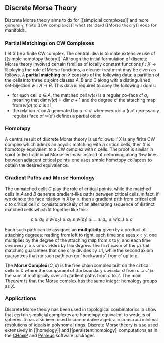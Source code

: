 ## Discrete Morse Theory ##

Discrete Morse theory aims to do for [[simplicial complexes]] and more generally, finite [[CW complexes]] what standard [[Morse theory]] does for manifolds. 

### Partial Matchings on CW Complexes ###

Let $X$ be a finite CW complex. The central idea is to make extensive use of [[simple homotopy theory]]. Although the initial formulation of discrete Morse theory involved certain families of locally constant functions $f:X \to \mathbb{R}$ playing the role of Morse functions, a cleaner treatment may be given as follows. A **partial matching** on $X$ consists of the following data: a partition of the cells into three disjoint classes $A, B$ and $C$ along with a distinguished set-bijection $w: A \to B$. This data is required to obey the following axioms:

* for each cell $a \in A$, the matched cell $w(a)$ is a regular co-face of $a$, meaning that $\dim w(a) = \dim a + 1$ and the degree of the attaching map from $w(a)$ to $a$ is $\pm 1$,
* the relation $\prec$ on $A$ generated by $a \prec a'$ whenever $a$ is a (not necessarily regular) face of $w(a')$ defines a partial order.


### Homotopy ###

A central result of discrete Morse theory is as follows: if $X$ is any finite CW complex which admits an acyclic matching with $n$ critical cells, then $X$  is homotopy equivalent to a CW complex with $n$ cells. The proof is similar in spirit to the traditional Morse lemmas: instead of deforming along flow lines between adjacent critical points, one uses simple homotopy collapses to obtain the desired equivalence.

### Gradient Paths and Morse Homology ###

The unmatched cells $C$ play the role of critical points, while the matched cells in $A$ and $B$ generate gradient-like paths between critical cells. In fact, if we denote the face relation in $X$ by $\leq$, then a gradient path from critical cell $c$ to critical cell $c'$ consists precisely of an alternating sequence of distinct matched cells which fit together like this:

$$c \geq a_0 \leq w(a_0) \geq a_1 \leq w(a_1) \geq \ldots \geq a_n \leq w(a_n) \geq c'$$

Each such path can be assigned an **multiplicity** given by a product of attaching degrees: reading from left to right, each time one sees $x \geq y$, one multiplies by the degree of the attaching map from $x$ to $y$, and each time one sees $y \leq x$ one divides by this degree. The first axiom of the partial matching guarantees that one only divides by $\pm 1$, while the second axiom guarantees that no such path can go "backwards" from $c'$ up to $c$.

The **Morse Complex** $(C,d)$ is the free chain complex built on the critical cells in $C$ where the component of the boundary operator $d$ from $c$ to $c'$ is the sum of multiplicity over all gradient paths from $c$ to $c'$. The main *Theorem* is that the Morse complex has the same integer homology groups as $X$.

### Applications ###

Discrete Morse theory has been used in topological combinatorics to show that certain simplicial complexes are homotopy-equivalent to wedges of spheres. It has also been used in commutative algebra to construct minimal resolutions of ideals in polynomial rings. Discrete Morse theory is also used extensively in [[homology]] and [[persistent homology]] computations as in the [CHomP](http://chomp.rutgers.edu) and [Perseus](http://www.sas.upenn.edu/~vnanda/perseus) software packages. 
